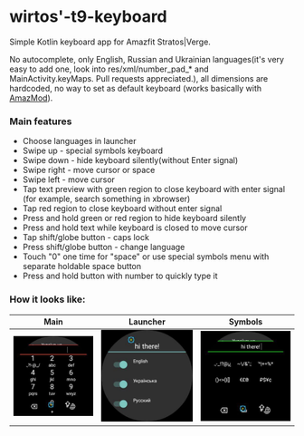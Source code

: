 # wirtos'-t9-keyboard

Simple Kotlin keyboard app for Amazfit Stratos|Verge.

No autocomplete, only English, Russian and Ukrainian languages(it's very easy to add one, look into res/xml/number_pad_* and MainActivity.keyMaps. Pull requests appreciated.), all dimensions are hardcoded, no way to set as default keyboard (works basically with [AmazMod](https://github.com/AmazMod/AmazMod)).
### Main features
- Choose languages in launcher
- Swipe up - special symbols keyboard
- Swipe down - hide keyboard silently(without Enter signal)
- Swipe right - move cursor or space
- Swipe left - move cursor
- Tap text preview with green region to close keyboard with enter signal (for example, search something in xbrowser)
- Tap red region to close keyboard without enter signal
- Press and hold green or red region to hide keyboard silently
- Press and hold text while keyboard is closed to move cursor
- Tap shift/globe button - caps lock
- Press shift/globe button - change language
- Touch "0" one time for "space" or use special symbols menu with separate holdable space button
- Press and hold button with number to quickly type it

### How it looks like:

Main             |  Launcher | Symbols
:-------------------------:|:-------------------------:|:-------------------------:
![img_abc](images/img_abc.jpg?raw=true) | ![img_launcher](images/img_launcher.jpg?raw=true)|![img_sym](images/img_sym.jpg?raw=true)
